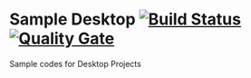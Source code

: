 # Sample Desktop [![Build Status](https://travis-ci.org/renatomartinsti/sampledesktop.svg?branch=master)](https://travis-ci.org/renatomartinsti/sampledesktop)[![Quality Gate](https://sonarcloud.io/api/badges/gate?key=br.com.remartins:sampledesktop)](https://sonarcloud.io/dashboard/index/br.com.remartins:sampledesktop)
Sample codes for Desktop Projects
